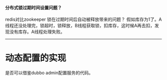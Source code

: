#### 分布式锁过期时间设置问题？

redis对比zookeeper
	锁在过期时间后自动被释放带来的问题？
	假如库存为1了。A线程还没处理完，锁超时，锁释放，B线程获取锁，扣库存，这时候A再去扣，发现没有库存。A线程处理失败。

----------------------

# 动态配置的实现

是否可以借鉴dubbo  admin配置服务的代码。

​	

